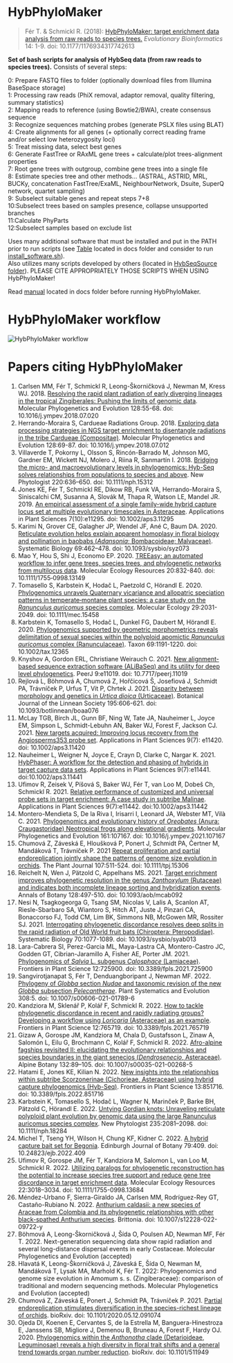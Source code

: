 # HybPhyloMaker
   
> Fér T. & Schmickl R. (2018): [HybPhyloMaker: target enrichment data analysis from raw reads to species trees.](http://journals.sagepub.com/doi/10.1177/1176934317742613) *Evolutionary Bioinformatics* 14: 1-9. doi: 10.1177/1176934317742613  
   
**Set of bash scripts for analysis of HybSeq data (from raw reads to species trees).** Consists of several steps:   
  

0:  Prepare FASTQ files to folder (optionally download files from Illumina BaseSpace storage)  
1:  Processing raw reads (PhiX removal, adaptor removal, quality filtering, summary statistics)  
2:  Mapping reads to reference (using Bowtie2/BWA), create consensus sequence  
3:  Recognize sequences matching probes (generate PSLX files using BLAT)  
4:  Create alignments for all genes (+ optionally correct reading frame and/or select low heterozygosity loci)  
5:  Treat missing data, select best genes  
6:  Generate FastTree or RAxML gene trees + calculate/plot trees-alignment properties  
7:  Root gene trees with outgroup, combine gene trees into a single file  
8:  Estimate species tree  and other methods... (ASTRAL, ASTRID, MRL, BUCKy, concatenation FastTree/ExaML, NeighbourNetwork, Dsuite, SuperQ network, quartet sampling)  
9:  Subselect suitable genes and repeat steps 7+8  
10:Subselect trees based on samples presence, collapse unsupported branches  
11:Calculate PhyParts  
12:Subselect samples based on exclude list  
  
Uses many additional software that must be installed and put in the PATH prior to run scripts (see [Table](docs/HybPhyloMaker_software.pdf) located in docs folder and consider to run [install_software.sh](install_software.sh)).  
Also utilizes many scripts developed by others (located in [HybSeqSource folder](HybSeqSource)). PLEASE CITE APPROPRIATELY THOSE SCRIPTS WHEN USING HybPhyloMaker!  

Read [manual](docs/HybPhyloMaker_manual1.6.4.pdf) located in docs folder before running HybPhyloMaker.  

# HybPhyloMaker workflow
![HybPhyloMaker workflow](https://github.com/tomas-fer/HybPhyloMaker/blob/master/docs/HybPhyloMaker_workflow.png)

# Papers citing HybPhyloMaker
1. Carlsen MM, Fér T, Schmickl R, Leong-Škorničková J, Newman M, Kress WJ. 2018. [Resolving the rapid plant radiation of early diverging lineages in the tropical Zingiberales: Pushing the limits of genomic data](https://www.sciencedirect.com/science/article/pii/S1055790317309296). Molecular Phylogenetics and Evolution 128:55-68. doi: 10.1016/j.ympev.2018.07.020  
2. Herrando-Moraira S, Cardueae Radiations Group. 2018. [Exploring data processing strategies in NGS target enrichment to disentangle radiations in the tribe Cardueae (Compositae)](https://www.sciencedirect.com/science/article/pii/S1055790318302501). Molecular Phylogenetics and Evolution 128:69-87. doi: 10.1016/j.ympev.2018.07.012  
3. Villaverde T, Pokorny L, Olsson S, Rincón-Barrado M, Johnson MG, Gardner EM, Wickett NJ, Molero J, Riina R, Sanmartín I. 2018. [Bridging the micro- and macroevolutionary levels in phylogenomics: Hyb-Seq solves relationships from populations to species and above](https://nph.onlinelibrary.wiley.com/doi/abs/10.1111/nph.15312). New Phytologist 220:636–650. doi: 10.1111/nph.15312  
4. Jones KE, Fér T, Schmickl RE, Dikow RB, Funk VA, Herrando-Moraira S, Siniscalchi CM, Susanna A, Slovák M, Thapa R, Watson LE, Mandel JR. 2019. [An empirical assessment of a single family-wide hybrid capture locus set at multiple evolutionary timescales in Asteraceae](https://bsapubs.onlinelibrary.wiley.com/doi/full/10.1002/aps3.11295). Applications in Plant Sciences 7(10):e11295. doi: 10.1002/aps3.11295  
5. Karimi N, Grover CE, Galagher JP, Wendel JF, Ané C, Baum DA. 2020. [Reticulate evolution helps explain apparent homoplasy in floral biology and pollination in baobabs (_Adansonia_; Bombacoideae; Malvaceae)](https://academic.oup.com/sysbio/advance-article/doi/10.1093/sysbio/syz073/5613901). Systematic Biology 69:462–478. doi: 10.1093/sysbio/syz073  
6. Mao Y, Hou S, Shi J, Economo EP. 2020. [TREEasy: an automated workflow to infer gene trees, species trees, and phylogenetic networks from multilocus data](https://onlinelibrary.wiley.com/doi/abs/10.1111/1755-0998.13149). Molecular Ecology Resources 20:832-840. doi: 10.1111/1755‐0998.13149  
7. Tomasello S, Karbstein K, Hodač L, Paetzold C, Hörandl E. 2020. [Phylogenomics unravels Quaternary vicariance and allopatric speciation patterns in temperate‐montane plant species: a case study on the _Ranunculus auricomus_ species complex](https://doi.org/10.1111/mec.15458). Molecular Ecology 29:2031-2049. doi: 10.1111/mec.15458  
8. Karbstein K, Tomasello S, Hodač L, Dunkel FG, Daubert M, Hörandl E. 2020. [Phylogenomics supported by geometric morphometrics reveals delimitation of sexual species within the polyploid apomictic _Ranunculus auricomus_ complex (Ranunculaceae)](https://onlinelibrary.wiley.com/doi/full/10.1002/tax.12365). Taxon 69:1191-1220. doi: 10.1002/tax.12365  
9. Knyshov A, Gordon ERL, Christiane Weirauch C. 2021. [New alignment-based sequence extraction software (ALiBaSeq) and its utility for deep level phylogenetics](https://peerj.com/articles/11019/). PeerJ 9:e11019. doi: 10.7717/peerj.11019  
10. Rejlová L, Böhmová A, Chumová Z, Hořčicová Š, Josefiová J, Schmidt PA, Trávníček P, Urfus T, Vít P, Chrtek J. 2021. [Disparity between morphology and genetics in _Urtica dioica_ (Urticaceae)](https://academic.oup.com/botlinnean/article-abstract/195/4/606/5903206). Botanical Journal of the Linnean Society 195:606-621. doi: 10.1093/botlinnean/boaa076  
11. McLay TGB, Birch JL, Gunn BF, Ning W, Tate JA, Nauheimer L, Joyce EM, Simpson L, Schmidt-Lebuhn AN, Baker WJ, Forest F, Jackson CJ. 2021. [New targets acquired: Improving locus recovery from the Angiosperms353 probe set](https://bsapubs.onlinelibrary.wiley.com/doi/full/10.1002/aps3.11420). Applications in Plant Sciences 9(7): e11420. doi: 10.1002/aps3.11420  
12. Nauheimer L, Weigner N, Joyce E, Crayn D, Clarke C, Nargar K. 2021. [HybPhaser: A workflow for the detection and phasing of hybrids in target capture data sets](https://bsapubs.onlinelibrary.wiley.com/doi/10.1002/aps3.11441). Applications in Plant Sciences 9(7):e11441. doi:10.1002/aps3.11441  
13. Ufimov R, Zeisek V, Píšová S, Baker WJ, Fér T, van Loo M, Dobeš Ch, Schmickl R. 2021. [Relative performance of customized and universal probe sets in target enrichment: A case study in subtribe Malinae](https://bsapubs.onlinelibrary.wiley.com/doi/10.1002/aps3.11442). Applications in Plant Sciences 9(7):e11442. doi:10.1002/aps3.11442  
14. Montero-Mendieta S, De la Riva I, Irisarri I, Leonard JA, Webster MT, Vilà C. 2021. [Phylogenomics and evolutionary history of _Oreobates_ (Anura: Craugastoridae) Neotropical frogs along elevational gradients](https://www.sciencedirect.com/science/article/pii/S1055790321001007). Molecular Phylogenetics and Evolution 161:107167. doi: 10.1016/j.ympev.2021.107167  
15. Chumová Z, Záveská E, Hloušková P, Ponert J, Schmidt PA, Čertner M, Mandáková T, Trávníček P. 2021 [Repeat proliferation and partial endoreplication jointly shape the patterns of genome size evolution in orchids](https://onlinelibrary.wiley.com/doi/full/10.1111/tpj.15306). The Plant Journal 107:511-524. doi: 10.1111/tpj.15306  
16. Reichelt N, Wen J, Pätzold C, Appelhans MS. 2021. [Target enrichment improves phylogenetic resolution in the genus _Zanthoxylum_ (Rutaceae) and indicates both incomplete lineage sorting and hybridization events](https://academic.oup.com/aob/article/128/4/497/6319059). Annals of Botany 128:497-510. doi: 10.1093/aob/mcab092  
17. Nesi N, Tsagkogeorga G, Tsang SM, Nicolas V, Lalis A, Scanlon AT, Riesle-Sbarbaro SA, Wiantoro S, Hitch AT, Juste J, Pinzari CA, Bonaccorso FJ,  Todd CM, Lim BK,  Simmons NB, McGowen MR, Rossiter SJ. 2021. [Interrogating phylogenetic discordance resolves deep splits in the rapid radiation of Old World fruit bats (Chiroptera: Pteropodidae)](https://academic.oup.com/sysbio/article/70/6/1077/6161783). Systematic Biology 70:1077-1089. doi: 10.1093/sysbio/syab013  
18. Lara-Cabrera SI, Perez-Garcia ML, Maya-Lastra CA, Montero-Castro JC, Godden GT, Cibrian-Jaramillo A, Fisher AE, Porter JM. 2021. [Phylogenomics of _Salvia_ L. subgenus _Calosphace_ (Lamiaceae)](https://www.frontiersin.org/articles/10.3389/fpls.2021.725900/full). Frontiers in Plant Science 12:725900. doi: 10.3389/fpls.2021.725900  
19. Sangvirotjanapat S, Fér T, Denduangboripant J,  Newman MF. 2022. [Phylogeny of _Globba_ section _Nudae_ and taxonomic revision of the new _Globba_ subsection _Pelecantherae_](https://link.springer.com/article/10.1007%2Fs00606-021-01789-6). Plant Systematics and Evolution 308:5. doi: 10.1007/s00606-021-01789-6  
20. Kandziora M, Sklenář P, Kolář F, Schmickl R. 2022. [How to tackle phylogenetic discordance in recent and rapidly radiating groups? Developing a workflow using _Loricaria_ (Asteraceae) as an example](https://www.frontiersin.org/articles/10.3389/fpls.2021.765719/full). Frontiers in Plant Science 12:765719. doi: 10.3389/fpls.2021.765719
21. Gizaw A, Gorospe JM, Kandziora M, Chala D, Gustafsson L, Zinaw A, Salomón L, Eilu G, Brochmann C, Kolář F, Schmickl R. 2022. [Afro-alpine fagships revisited II: elucidating the evolutionary relationships and species boundaries in the giant senecios (_Dendrosenecio_, Asteraceae)](https://link.springer.com/article/10.1007/s00035-021-00268-5). Alpine Botany 132:89–105. doi: 10.1007/s00035-021-00268-5  
22. Hatami E, Jones KE, Kilian N. 2022. [New insights into the relationships within subtribe Scorzonerinae (Cichorieae, Asteraceae) using hybrid capture phylogenomics (Hyb-Seq)](https://www.frontiersin.org/articles/10.3389/fpls.2022.851716/full). Frontiers in Plant Science 13:851716. doi: 10.3389/fpls.2022.851716  
23. Karbstein K, Tomasello S, Hodač L, Wagner N, Marinček P, Barke BH, Pätzold C, Hörandl E. 2022. [Untying Gordian knots: Unraveling reticulate polyploid plant evolution by genomic data using the large Ranunculus auricomus species complex](https://nph.onlinelibrary.wiley.com/doi/pdf/10.1111/nph.18284). New Phytologist 235:2081–2098. doi: 10.1111/nph.18284  
24. Michel T, Tseng YH, Wilson H, Chung KF, Kidner C. 2022. [A hybrid capture bait set for Begonia](https://journals.rbge.org.uk/ejb/article/view/409). Edinburgh Journal of Botany 79:409. doi: 10.24823/ejb.2022.409
25. Ufimov R, Gorospe JM, Fér T, Kandziora M, Salomon L, van Loo M, Schmickl R. 2022. [Utilizing paralogs for phylogenetic reconstruction has the potential to increase species tree support and reduce gene tree discordance in target enrichment data](https://onlinelibrary.wiley.com/doi/10.1111/1755-0998.13684). Molecular Ecology Resources 22:3018–3034. doi: 10.1111/1755-0998.13684  
26. Méndez-Urbano F, Sierra-Giraldo JA, Carlsen MM, Rodríguez-Rey GT, Castaño-Rubiano N. 2022. [Anthurium caldasii: a new species of Araceae from Colombia and its phylogenetic relationships with other black-spathed Anthurium species](https://link.springer.com/article/10.1007/s12228-022-09722-y). Brittonia. doi: 10.1007/s12228-022-09722-y  
27. Böhmová A, Leong-Škorničková J, Šída O, Poulsen AD, Newman MF, Fér T. 2022. Next-generation sequencing data show rapid radiation and several long-distance dispersal events in early Costaceae. Molecular Phylogenetics and Evolution (accepted)  
28. Hlavatá K, Leong-Škorničková J, Záveská E, Šída O, Newman M, Mandáková T, Lysak MA, Marhold K, Fér T. 2022: Phylogenomics and genome size evolution in Amomum s. s. (Zingiberaceae): comparison of traditional and modern sequencing methods. Molecular Phylogenetics and Evolution (accepted)  
29. Chumová Z,  Záveská E,  Ponert J,  Schmidt PA,  Trávníček P. 2021. [Partial endoreplication stimulates diversification in the species-richest lineage of orchids](https://www.biorxiv.org/content/10.1101/2020.05.12.091074v1.full). bioRxiv. doi: 10.1101/2020.05.12.091074  
30. Ojeda DI, Koenen E, Cervantes S, de la Estrella M, Banguera-Hinestroza E, Janssens SB, Migliore J, Demenou B, Bruneau A, Forest F, Hardy OJ. 2020. [Phylogenomics within the _Anthonotha_ clade (Detarioideae, Leguminosae) reveals a high diversity in floral trait shifts and a general trend towards organ number reduction](https://www.biorxiv.org/content/10.1101/511949v1.full). bioRxiv. doi: 10.1101/511949  
